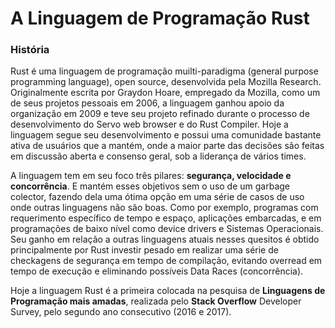 # A Linguagem de Programação Rust

### História
  Rust é uma linguagem de programação muilti-paradigma (general purpose programming language),  open source, desenvolvida pela Mozilla Research.
  Originalmente escrita por Graydon Hoare, empregado da Mozilla, como um de seus projetos pessoais em 2006, a linguagem ganhou apoio da organização em 2009
e teve seu projeto refinado durante o processo de desenvolvimento do Servo web browser e do Rust Compiler.
  Hoje a linguagem segue seu desenvolvimento e possui uma comunidade bastante ativa de usuários que a mantém, onde a maior parte das decisões são feitas
 em discussão aberta e consenso geral, sob a liderança de vários times.
  
  A linguagem tem em seu foco três pilares: <b>segurança, velocidade e concorrência</b>.
  E mantém esses objetivos sem o uso de um garbage colector, fazendo dela uma ótima opção em uma série de casos de uso onde outras linguagens não são boas.
  Como por exemplo, programas com requerimento específico de tempo e espaço, aplicações embarcadas, e em programações de baixo nível como device drivers e
Sistemas Operacionais. Seu ganho em relação a outras linguagens atuais nesses quesitos é obtido principalmente por Rust investir pesado em realizar uma série
de checkagens de segurança em tempo de compilação, evitando overread em tempo de execução e eliminando possíveis Data Races (concorrência).

 Hoje a linguagem Rust é a primeira colocada na pesquisa de <b>Linguagens de Programação mais amadas</b>, realizada pelo <b>Stack Overflow</b> Developer Survey, pelo
 segundo ano consecutivo (2016 e 2017).
 
